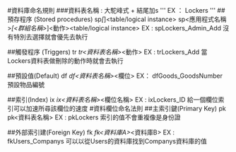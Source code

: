 #資料庫命名規則
###資料表名稱 : 大駝峰式 + 結尾加s
'''
	EX ： Lockers
'''
##預存程序 (Stored procedures)
	sp<App Name>_[<Group Name >_]<Action><table/logical instance>
	sp<應用程式名稱>_[<群組名稱>_]<動作><table/logical instance>
	EX : spLockers_Admin_Add
	沒有特別去選擇就會優先去執行

##觸發程序 (Triggers)
	tr<TableName>_<action>
	tr<資料表名稱>_<動作>
	EX : trLockers_Add
	當Lockers資料表做刪除的動作時就會去執行



##預設值(Default)
	df<TableName>_<ColumnName>
	df<資料表名稱>_<欄位>
	EX： dfGoods_GoodsNumber
	預設物品編號

##索引(Index)
	ix<TableName>_<columns separated by _>
	ix<資料表名稱>_<欄位名稱>
 	EX : ixLockers_ID
	給一個欄位索引可以加速所尋該欄位的速度
#資料欄位命名法則
##主索引鍵(Primary Key)
	pk<TableName>
	pk<資料表名稱>
	EX : pkLockers
	索引的值不會重複像是身份證

##外部索引建(Foreign Key)
	fk<TableName1>_<TableName2>
	fk<資料庫A>_<資料庫B>
  	EX : fkUsers_Companys
  	可以以從Users的資料庫找到Companys資料庫的值


